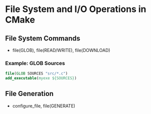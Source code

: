 # File System and I/O Operations in CMake

## File System Commands
- file(GLOB), file(READ/WRITE), file(DOWNLOAD)

### Example: GLOB Sources
```cmake
file(GLOB SOURCES "src/*.c")
add_executable(myexe ${SOURCES})
```

## File Generation
- configure_file, file(GENERATE)

